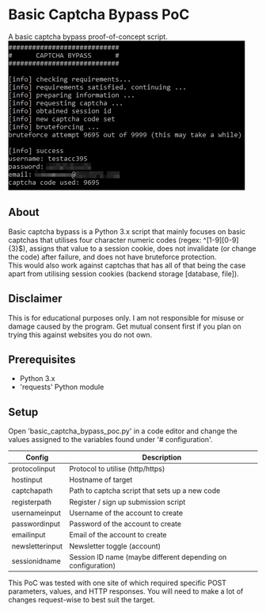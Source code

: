 # Basic Captcha Bypass PoC

A basic captcha bypass proof-of-concept script.
<br>
<img src="demo.png" alt="Demo of PoC">

## About

Basic captcha bypass is a Python 3.x script that mainly focuses on basic captchas that utilises four character numeric codes (regex: ^[1-9][0-9]{3}$), assigns that value to a session cookie, does not invalidate (or change the code) after failure, and does not have bruteforce protection.
<br>
This would also work against captchas that has all of that being the case apart from utilising session cookies (backend storage [database, file]).

## Disclaimer

This is for educational purposes only. I am not responsible for misuse or damage caused by the program. Get mutual consent first if you plan on trying this against websites you do not own. 

## Prerequisites

- Python 3.x
- 'requests' Python module

## Setup

Open 'basic_captcha_bypass_poc.py' in a code editor and change the values assigned to the variables found under '# configuration'.

|  Config         | Description                                                  |
| --------------- | ------------------------------------------------------------ |
| protocolinput   | Protocol to utilise (http/https)                             |
| hostinput       | Hostname of target                                           |
| captchapath     | Path to captcha script that sets up a new code               |
| registerpath    | Register / sign up submission script                         |
| usernameinput   | Username of the account to create                            |
| passwordinput   | Password of the account to create                            |
| emailinput      | Email of the account to create                               |
| newsletterinput | Newsletter toggle (account)                                  |
| sessionidname   | Session ID name (maybe different depending on configuration) |

This PoC was tested with one site of which required specific POST parameters, values, and HTTP responses. You will need to make a lot of changes request-wise to best suit the target.
